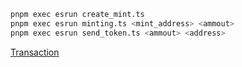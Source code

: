 ```bash
pnpm exec esrun create_mint.ts
pnpm exec esrun minting.ts <mint_address> <ammout>
pnpm exec esrun send_token.ts <ammout> <address>
```
[Transaction](https://explorer.solana.com/tx/3jErPtWF8W45qBeXX8S7NMZcRLvJXn2d1d8vEPzzws8UijakpnjPHQwxqgqW5aZmWuWrRzGAWmupYzbyaK2M465L?cluster=devnet)
